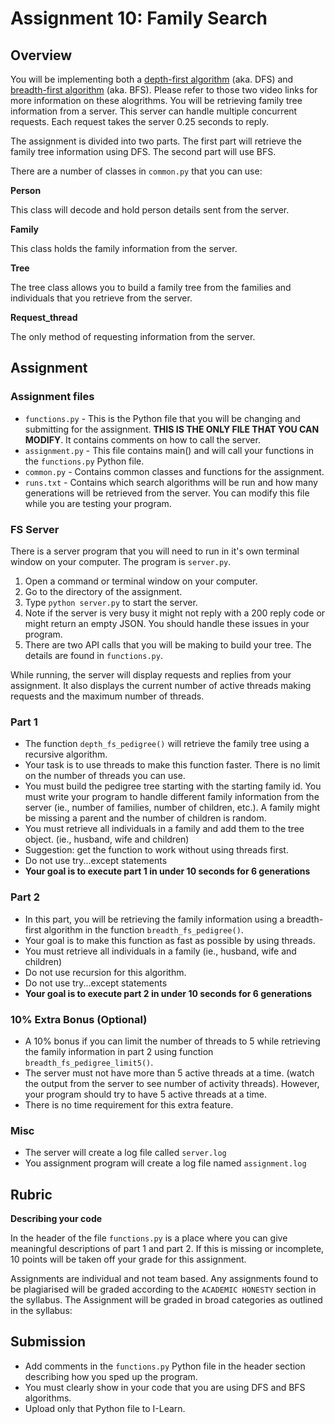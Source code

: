 # Assignment 10: Family Search

## Overview

You will be implementing both a [depth-first algorithm](https://www.youtube.com/watch?v=9RHO6jU--GU) (aka. DFS) and [breadth-first algorithm](https://www.youtube.com/watch?v=86g8jAQug04) (aka. BFS).  Please refer to those two video links for more information on these alogrithms.  You will be retrieving family tree information from a server.  This server can handle multiple concurrent requests.  Each request takes the server 0.25 seconds to reply.

The assignment is divided into two parts.  The first part will retrieve the family tree information using DFS.  The second part will use BFS.

There are a number of classes in `common.py` that you can use:

**Person**

This class will decode and hold person details sent from the server.

**Family**

This class holds the family information from the server.

**Tree**

The tree class allows you to build a family tree from the families and individuals that you retrieve from the server.

**Request_thread**

The only method of requesting information from the server.

## Assignment

### Assignment files

- `functions.py` - This is the Python file that you will be changing and submitting for the assignment.  **THIS IS THE ONLY FILE THAT YOU CAN MODIFY**.  It contains comments on how to call the server.
- `assignment.py` - This file contains main() and will call your functions in the `functions.py` Python file.
- `common.py` - Contains common classes and functions for the assignment.
- `runs.txt` - Contains which search algorithms will be run and how many generations will be retrieved from the server.  You can modify this file while you are testing your program.

### FS Server

There is a server program that you will need to run in it's own terminal window on your computer.  The program is `server.py`.  

1. Open a command or terminal window on your computer.
1. Go to the directory of the assignment.
1. Type `python server.py` to start the server.
1. Note if the server is very busy it might not reply with a 200 reply code or might return an empty JSON.  You should handle these issues in your program.
1. There are two API calls that you will be making to build your tree.  The details are found in `functions.py`.

While running, the server will display requests and replies from your assignment.  It also displays the current number of active threads making requests and the maximum number of threads.

### Part 1

- The function `depth_fs_pedigree()` will retrieve the family tree using a recursive algorithm.
- Your task is to use threads to make this function faster.  There is no limit on the number of threads you can use.
- You must build the pedigree tree starting with the starting family id.  You must write your program to handle different family information from the server (ie., number of families, number of children, etc.).  A family might be missing a parent and the number of children is random.
- You must retrieve all individuals in a family and add them to the tree object. (ie., husband, wife and children)
- Suggestion: get the function to work without using threads first.
- Do not use try...except statements
- **Your goal is to execute part 1 in under 10 seconds for 6 generations**

### Part 2

- In this part, you will be retrieving the family information using a breadth-first algorithm in the function `breadth_fs_pedigree()`.
- Your goal is to make this function as fast as possible by using threads.
- You must retrieve all individuals in a family (ie., husband, wife and children)
- Do not use recursion for this algorithm.
- Do not use try...except statements
- **Your goal is to execute part 2 in under 10 seconds for 6 generations**

### 10% Extra Bonus (Optional)

- A 10% bonus if you can limit the number of threads to 5 while retrieving the family information in part 2 using function `breadth_fs_pedigree_limit5()`.  
- The server must not have more than 5 active threads at a time. (watch the output from the server to see number of activity threads).  However, your program should try to have 5 active threads at a time.
- There is no time requirement for this extra feature.


### Misc

- The server will create a log file called `server.log`
- You assignment program will create a log file named `assignment.log`

## Rubric

**Describing your code**

In the header of the file `functions.py` is a place where you can give meaningful descriptions of part 1 and part 2.  If this is missing or incomplete, 10 points will be taken off your grade for this assignment.

Assignments are individual and not team based.  Any assignments found to be plagiarised will be graded according to the `ACADEMIC HONESTY` section in the syllabus. The Assignment will be graded in broad categories as outlined in the syllabus:

## Submission

- Add comments in the `functions.py` Python file in the header section describing how you sped up the program.
- You must clearly show in your code that you are using DFS and BFS algorithms.
- Upload only that Python file to I-Learn.

